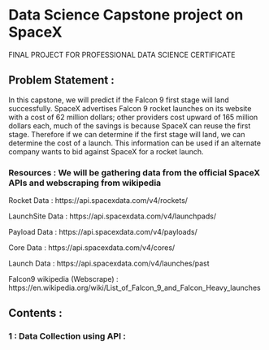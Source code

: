 # Data Science Capstone project on SpaceX 
FINAL PROJECT FOR PROFESSIONAL DATA SCIENCE CERTIFICATE

<h2>Problem Statement : </h2>
<p>In this capstone, we will predict if the Falcon 9 first stage will land successfully. SpaceX advertises Falcon 9 rocket launches on its website with a cost of 62 million dollars; other providers cost upward of 165 million dollars each, much of the savings is because SpaceX can reuse the first stage. Therefore if we can determine if the first stage will land, we can determine the cost of a launch. This information can be used if an alternate company wants to bid against SpaceX for a rocket launch.</p>

<h3>Resources : We will be gathering data from the official SpaceX APIs and webscraping from wikipedia</h3>

<p>Rocket Data : https://api.spacexdata.com/v4/rockets/</p>
LaunchSite Data : https://api.spacexdata.com/v4/launchpads/</p>
Payload Data : https://api.spacexdata.com/v4/payloads/</p>
Core Data : https://api.spacexdata.com/v4/cores/</p>
Launch Data : https://api.spacexdata.com/v4/launches/past</p>
Falcon9 wikipedia (Webscrape) : https://en.wikipedia.org/wiki/List_of_Falcon_9_and_Falcon_Heavy_launches

<h2> Contents :</h2>
<h3>1 : Data Collection using API :</h3>

